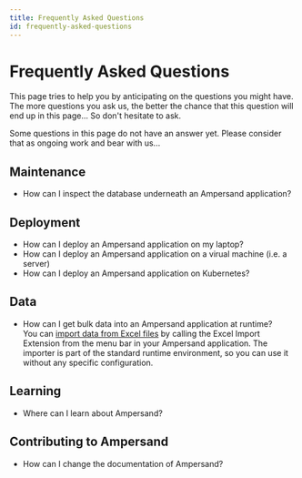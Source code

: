 ```yaml
---
title: Frequently Asked Questions
id: frequently-asked-questions
---
```

# Frequently Asked Questions

This page tries to help you by anticipating on the questions you might have.
The more questions you ask us, the better the chance that this question will end up in this page...
So don't hesitate to ask.

Some questions in this page do not have an answer yet. Please consider that as ongoing work and bear with us...

##  Maintenance
* How can I inspect the database underneath an Ampersand application?

## Deployment
* How can I deploy an Ampersand application on my laptop?
* How can I deploy an Ampersand application on a virual machine (i.e. a server)
* How can I deploy an Ampersand application on Kubernetes?

##  Data
* How can I get bulk data into an Ampersand application at runtime?<br>
   You can [import data from Excel files](the-excel-importer.md) by calling the Excel Import Extension from the menu bar in your Ampersand application. The importer is part of the standard runtime environment, so you can use it without any specific configuration.

##  Learning
* Where can I learn about Ampersand?

##  Contributing to Ampersand
* How can I change the documentation of Ampersand?